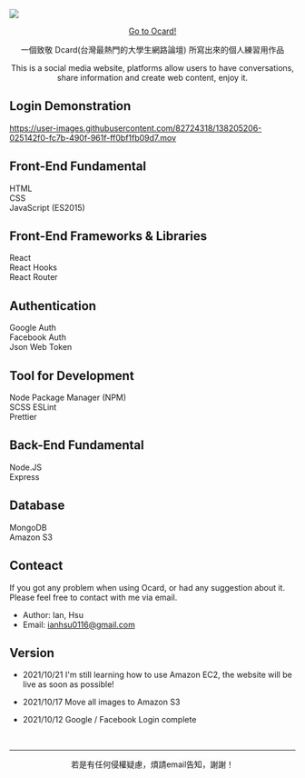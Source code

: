 [<img align="center" src="https://user-images.githubusercontent.com/82724318/138928955-57146cae-1e69-4504-b602-8b539e758b86.png">](https://ocard-forumweb.herokuapp.com/)
[<p align="center">Go to Ocard!</p>](https://ocard-forumweb.herokuapp.com/)



<p align="center">一個致敬 Dcard(台灣最熱門的大學生網路論壇) 所寫出來的個人練習用作品</p>
<p align="center">This is a social media website, platforms allow users to have conversations, share information and create web content, enjoy it.</p>

## Login Demonstration

https://user-images.githubusercontent.com/82724318/138205206-025142f0-fc7b-490f-961f-ff0bf1fb09d7.mov

## Front-End Fundamental

HTML  
CSS  
JavaScript (ES2015)

## Front-End Frameworks & Libraries

React  
React Hooks  
React Router

## Authentication

Google Auth  
Facebook Auth  
Json Web Token

## Tool for Development

Node Package Manager (NPM)  
SCSS
ESLint  
Prettier

## Back-End Fundamental

Node.JS  
Express

## Database

MongoDB  
Amazon S3

## Conteact

If you got any problem when using Ocard, or had any suggestion about it. Please feel free to contact with me via email.

- Author: Ian, Hsu
- Email: ianhsu0116@gmail.com

## Version

- 2021/10/21
  I'm still learning how to use Amazon EC2, the website will be live as soon as possible!

- 2021/10/17
  Move all images to Amazon S3

- 2021/10/12
  Google / Facebook Login complete

<br />
<hr />
<p align="center">若是有任何侵權疑慮，煩請email告知，謝謝！</p>
